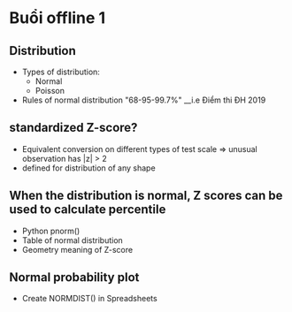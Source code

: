 # Buổi offline 1

## Distribution
  - Types of distribution:
    - Normal
    - Poisson
  - Rules of normal distribution "68-95-99.7%"
  __i.e Điểm thi ĐH 2019
 
## standardized Z-score?
  - Equivalent conversion on different types of test scale
  => unusual observation has |z| > 2
  - defined for distribution of any shape
  
## When the distribution is normal, Z scores can be used to calculate percentile
  - Python pnorm()
  - Table of normal distribution
  - Geometry meaning of Z-score
  
## Normal probability plot
  - Create NORMDIST() in Spreadsheets
  
